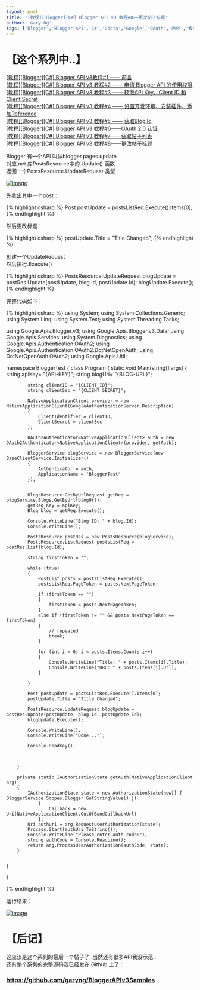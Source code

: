 ```yaml
---
layout: post
title: '[教程][Blogger][C#] Blogger API v3 教程#8——更改帖子标题'
author: 'Gary Ng'
tags: ['blogger','Blogger API','C#','Gdata','Google','OAuth','原创','教程']
---
```


# 【这个系列中..】

[[教程][Blogger][C\#] Blogger API v3教程\#1 ——
前言](http://garyngzhongbo.blogspot.com/2013/10/bloggerc-blogger-api-v31.html)  
 [[教程][Blogger][C\#] Blogger API v3 教程\#2 —— 申请 Blogger API
的使用权限](http://garyngzhongbo.blogspot.com/2013/10/bloggerc-blogger-api-v3-2-blogger-api.html)  
 [[教程][Blogger][C\#] Blogger API v3 教程\#3 —— 获取API Key、Client ID
和 Client
Secret](http://garyngzhongbo.blogspot.com/2013/10/bloggerc-blogger-api-v3-3-api-keyclient.html)  
 [[教程][Blogger][C\#] Blogger API v3 教程\#4 ——
设置开发环境、安装插件、添加Reference](http://garyngzhongbo.blogspot.com/2013/10/bloggerc-blogger-api-v3-4-reference.html)  
 [[教程][Blogger][C\#] Blogger API v3 教程\#5 —— 获取Blog
Id](http://garyngzhongbo.blogspot.com/2013/10/bloggerc-blogger-api-v3-5-blog-id.html)  
 [[教程][Blogger][C\#] Blogger API v3 教程\#6——OAuth 2.0
认证](http://garyngzhongbo.blogspot.com/2013/10/bloggerc-blogger-api-v3-6oauth-20.html)  
 [[教程][Blogger][C\#] Blogger API v3
教程\#7——获取帖子列表](http://garyngzhongbo.blogspot.com/2013/10/bloggerc-blogger-api-v3-7.html)  
 [[教程][Blogger][C\#] Blogger API v3
教程\#8——更改帖子标题](http://garyngzhongbo.blogspot.com/2013/10/bloggerc-blogger-api-v3-8.html)  
  
 Blogger 有一个API 叫做blogger.pages.update  
 对应.net 库PostsResource中的.Update() 函数  
 返回一个PostsResource.UpdateRequest 类型  

[![image](http://lh3.ggpht.com/-KkXKuDKU3Pg/UlgJzlIYnXI/AAAAAAAAFKA/IOAEhWBbFNQ/image_thumb.png?imgmax=800 "image")](http://lh6.ggpht.com/-B3xaO76CXOM/UlgJy5WO-EI/AAAAAAAAFJ4/P28HKhAnGqU/s1600-h/image%25255B2%25255D.png)  
  
  
 先拿出其中一个post：  

 {% highlight csharp %}
Post postUpdate = postsListReq.Execute().Items[0];
{% endhighlight %}

  
  
 然后更改标题： 

{% highlight csharp %}
postUpdate.Title = "Title Changed";
{% endhighlight %}

  
  
 创建一个UpdateRequest  
 然后执行.Execute()  
  

 {% highlight csharp %}
PostsResource.UpdateRequest blogUpdate = postRes.Update(postUpdate, blog.Id, postUpdate.Id);
blogUpdate.Execute();
{% endhighlight %}

  
  
 完整代码如下：  

 {% highlight csharp %}
using System;
using System.Collections.Generic;
using System.Linq;
using System.Text;
using System.Threading.Tasks;

using Google.Apis.Blogger.v3;
using Google.Apis.Blogger.v3.Data;
using Google.Apis.Services;
using System.Diagnostics;
using Google.Apis.Authentication.OAuth2;
using Google.Apis.Authentication.OAuth2.DotNetOpenAuth;
using DotNetOpenAuth.OAuth2;
using Google.Apis.Util;


namespace BloggerTest
{
    class Program
    {
        static void Main(string[] args)
        {
            string apiKey= "{API-KEY}";
            string blogUrl= "{BLOG-URL}";

            string clientID = "{CLIENT_ID}";
            string clientSec = "{CLIENT_SECRET}";

            NativeApplicationClient provider = new NativeApplicationClient(GoogleAuthenticationServer.Description)
            {
                ClientIdentifier = clientID,
                ClientSecret = clientSec
            };

            OAuth2Authenticator<NativeApplicationClient> auth = new OAuth2Authenticator<NativeApplicationClient>(provider, getAuth);

            BloggerService blogService = new BloggerService(new BaseClientService.Initializer()
            {
                Authenticator = auth,
                ApplicationName = "BloggerTest"
            });


            BlogsResource.GetByUrlRequest getReq = blogService.Blogs.GetByUrl(blogUrl);
            getReq.Key = apiKey;
            Blog blog = getReq.Execute();

            Console.WriteLine("Blog ID: " + blog.Id);
            Console.WriteLine();

            PostsResource postRes = new PostsResource(blogService);
            PostsResource.ListRequest postsListReq = postRes.List(blog.Id);

            string firstToken = "";

            while (true)
            {
                PostList posts = postsListReq.Execute();
                postsListReq.PageToken = posts.NextPageToken;

                if (firstToken == "")
                {
                    firstToken = posts.NextPageToken;
                }
                else if (firstToken != "" && posts.NextPageToken == firstToken)
                {
                    // repeated
                    break;
                }

                for (int i = 0; i < posts.Items.Count; i++)
                {
                    Console.WriteLine("Title: " + posts.Items[i].Title);
                    Console.WriteLine("URL: " + posts.Items[i].Url);
                }

            }

            Post postUpdate = postsListReq.Execute().Items[0];
            postUpdate.Title = "Title Changed";

            PostsResource.UpdateRequest blogUpdate = postRes.Update(postUpdate, blog.Id, postUpdate.Id);
            blogUpdate.Execute();

            Console.WriteLine();
            Console.WriteLine("Done...");

            Console.ReadKey();



        }

        private static IAuthorizationState getAuth(NativeApplicationClient arg)
        {
            IAuthorizationState state = new AuthorizationState(new[] { BloggerService.Scopes.Blogger.GetStringValue() })
                {
                    Callback = new Uri(NativeApplicationClient.OutOfBandCallbackUrl)
                };
            Uri authUri = arg.RequestUserAuthorization(state);
            Process.Start(authUri.ToString());
            Console.WriteLine("Please enter auth code:");
            string authCode = Console.ReadLine();
            return arg.ProcessUserAuthorization(authCode, state);
        }


    }
}

{% endhighlight %}

  
  
 运行结果：  
  

[![image](http://lh4.ggpht.com/-eEFR9HEe5e0/UlgJ1R5Sf2I/AAAAAAAAFKQ/uZ-cwQOQwE0/image_thumb%25255B2%25255D.png?imgmax=800 "image")](http://lh4.ggpht.com/-vmOYN_mEQso/UlgJ0T0ev9I/AAAAAAAAFKI/Pn9TLpv4yFo/s1600-h/image%25255B8%25255D.png)  
  

# 【后记】

这应该是这个系列的最后一个帖子了..当然还有很多API我没示范..  
 还有整个系列的完整源码我已经发在 Github 上了：  

### <https://github.com/garyng/BloggerAPIv3Samples>
